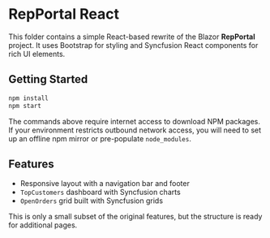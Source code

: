 # RepPortal React

This folder contains a simple React-based rewrite of the Blazor **RepPortal** project. It uses Bootstrap for styling and Syncfusion React components for rich UI elements.

## Getting Started

```bash
npm install
npm start
```

The commands above require internet access to download NPM packages. If your environment restricts outbound network access, you will need to set up an offline npm mirror or pre-populate `node_modules`.

## Features

- Responsive layout with a navigation bar and footer
- `TopCustomers` dashboard with Syncfusion charts
- `OpenOrders` grid built with Syncfusion grids

This is only a small subset of the original features, but the structure is ready for additional pages.
